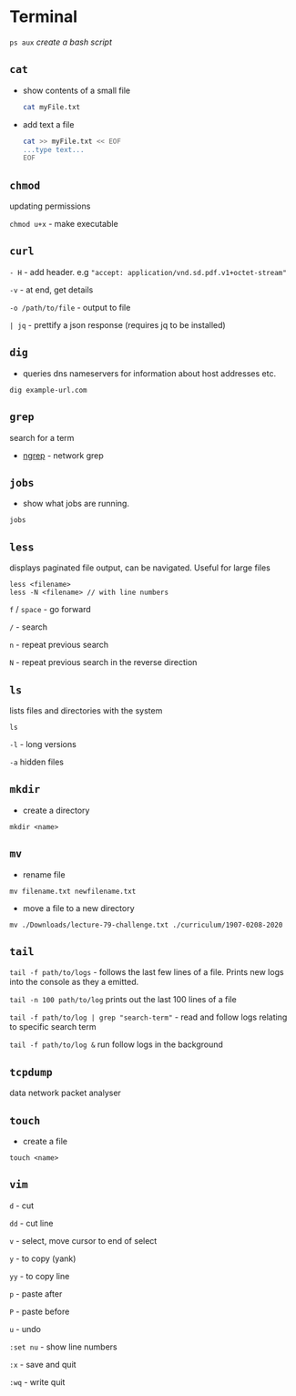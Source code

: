 # Terminal 

`ps aux`
*create a bash script* 

 ## `cat`
* show contents of a small file 
  ```Bash
  cat myFile.txt
  ```
* add text a file
  ```Bash
  cat >> myFile.txt << EOF
  ...type text...
  EOF

 ## `chmod`
 updating permissions

`chmod u+x` - make executable

## `curl` 

`- H` - add header. e.g `"accept: application/vnd.sd.pdf.v1+octet-stream"`

`-v` - at end, get details

`-o /path/to/file` - output to file

`| jq` - prettify a json response (requires jq to be installed)   

## `dig`

- queries dns nameservers for information about host addresses etc. 
```
dig example-url.com
```

## `grep`

search for a term

* [ngrep](https://netbeez.net/blog/linux-analyze-network-ngrep/#:~:text=Ngrep%2C%20stands%20for%20%E2%80%9Cnetwork%20grep,in%20a%20human%2Dfriendly%20way) - network grep 
## `jobs`
* show what jobs are running.
```
jobs
```

## `less`
displays paginated file output, can be navigated. Useful for large files
```
less <filename> 
less -N <filename> // with line numbers
```

`f` / `space` - go forward

`/` - search

`n` - repeat previous search

`N` - repeat previous search in the reverse direction

## `ls`
lists files and directories with the system
```
ls
```
`-l` - long versions

`-a` hidden files

## `mkdir`
* create a directory 
```
mkdir <name>
```

## `mv`
* rename file 
```
mv filename.txt newfilename.txt
```
* move a file to a new directory
```
mv ./Downloads/lecture-79-challenge.txt ./curriculum/1907-0208-2020
```
## `tail`

`tail -f path/to/logs` - follows the last few lines of a file. Prints new logs into the console as they a emitted. 

`tail -n 100 path/to/log` prints out the last 100 lines of a file

`tail -f path/to/log | grep "search-term"` - read and follow logs relating to specific search term

`tail -f path/to/log &` run follow logs in the background  

## `tcpdump`
data network packet analyser

## `touch` 
* create a file
```
touch <name>
```

## `vim`

`d` - cut

`dd` - cut line

`v` - select, move cursor to end of select

`y` - to copy (yank)

`yy` - to copy line

`p` - paste after

`P` - paste before

`u` - undo

`:set nu` - show line numbers

`:x` - save and quit

`:wq` - write quit


